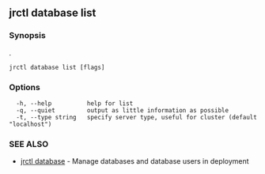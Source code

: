 ## jrctl database list



### Synopsis

.

```
jrctl database list [flags]
```

### Options

```
  -h, --help          help for list
  -q, --quiet         output as little information as possible
  -t, --type string   specify server type, useful for cluster (default "localhost")
```

### SEE ALSO

* [jrctl database](jrctl_database.md)	 - Manage databases and database users in deployment

